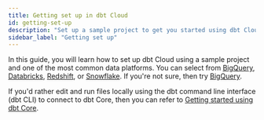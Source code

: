 ```yaml
---
title: Getting set up in dbt Cloud
id: getting-set-up
description: "Set up a sample project to get you started using dbt Cloud."
sidebar_label: "Getting set up"
---
```


In this guide, you will learn how to set up dbt Cloud using a sample project and one of the most common data platforms. You can select from [BigQuery](/docs/develop/getting-started/getting-set-up/setting-up-bigquery), [Databricks](/docs/develop/getting-started/getting-set-up/setting-up-databricks), [Redshift](/docs/develop/getting-started/getting-set-up/setting-up-redshift), or [Snowflake](/docs/develop/getting-started/getting-set-up/setting-up-snowflake). If you're not sure, then try [BigQuery](/docs/develop/getting-started/getting-set-up/setting-up-bigquery). 

If you'd rather edit and run files locally using the dbt command line interface (dbt CLI) to connect to dbt Core, then you can refer to [Getting started using dbt Core](/docs/develop/getting-started/learning-more/getting-started-dbt-core).
